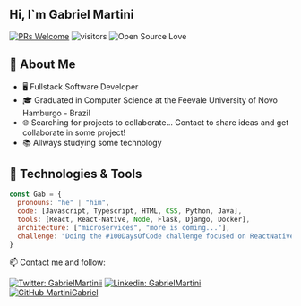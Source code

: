 ## Hi, I`m Gabriel Martini

[![PRs Welcome](https://img.shields.io/badge/PRs-welcome-brightgreen.svg?style=flat&logo=github&color=6aa6f8)](https://github.com/martinigabriel)
![visitors](https://visitor-badge-reloaded.herokuapp.com/badge?page_id=martinigabriel&color=6aa6f8)
![Open Source Love](https://badges.frapsoft.com/os/v2/open-source.svg?v=103)


## :book: About Me
- 🖥 Fullstack Software Developer
- 🎓 Graduated in Computer Science at the Feevale University of Novo Hamburgo - Brazil
- 🌐 Searching for projects to collaborate... Contact to share ideas and get collaborate in some project!
- 📚 Allways studying some technology


## 🔧 Technologies & Tools


```javascript
const Gab = {
  pronouns: "he" | "him",
  code: [Javascript, Typescript, HTML, CSS, Python, Java],
  tools: [React, React-Native, Node, Flask, Django, Docker],
  architecture: ["microservices", "more is coming..."],
  challenge: "Doing the #100DaysOfCode challenge focused on ReactNative and typescript"
}
```


📫 Contact me and follow:

[![Twitter: GabrielMartinii](https://img.shields.io/twitter/follow/GabrielMartinii?style=social)]([https://twitter.com/ThaiiBraga](https://twitter.com/Gabrielmartinii))
[![Linkedin: GabrielMartini](https://img.shields.io/badge/-GabrielMartini-blue?style=flat-square&logo=Linkedin&logoColor=white&link=https://www.linkedin.com/in/GabrielMartini/)](https://www.linkedin.com/in/GabrielMartini/)
[![GitHub MartiniGabriel](https://img.shields.io/github/followers/MartiniGabriel?label=follow&style=social)](https://github.com/MartiniGabriel)
